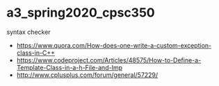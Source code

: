 # a3_spring2020_cpsc350
syntax checker


- https://www.quora.com/How-does-one-write-a-custom-exception-class-in-C++
- https://www.codeproject.com/Articles/48575/How-to-Define-a-Template-Class-in-a-h-File-and-Imp
- http://www.cplusplus.com/forum/general/57229/

